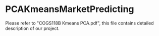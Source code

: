 # PCAKmeansMarketPredicting
Please refer to "COGS118B Kmeans PCA.pdf", this file contains detailed description of our project.
